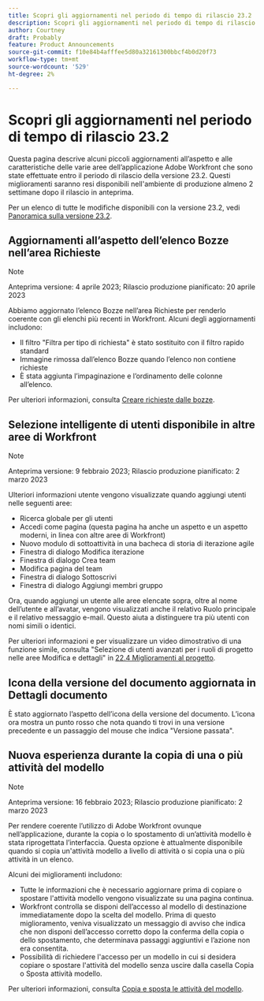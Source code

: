 ```yaml
---
title: Scopri gli aggiornamenti nel periodo di tempo di rilascio 23.2
description: Scopri gli aggiornamenti nel periodo di tempo di rilascio 23.2
author: Courtney
draft: Probably
feature: Product Announcements
source-git-commit: f10e84b4afffee5d80a32161300bbcf4b0d20f73
workflow-type: tm+mt
source-wordcount: '529'
ht-degree: 2%

---
```



# Scopri gli aggiornamenti nel periodo di tempo di rilascio 23.2

Questa pagina descrive alcuni piccoli aggiornamenti all’aspetto e alle caratteristiche delle varie aree dell’applicazione Adobe Workfront che sono state effettuate entro il periodo di rilascio della versione 23.2. Questi miglioramenti saranno resi disponibili nell&#39;ambiente di produzione almeno 2 settimane dopo il rilascio in anteprima.

Per un elenco di tutte le modifiche disponibili con la versione 23.2, vedi [Panoramica sulla versione 23.2](/help/quicksilver/product-announcements/product-releases/23.2-release-activity/23-2-release-overview.md).

## Aggiornamenti all’aspetto dell’elenco Bozze nell’area Richieste

>[!NOTE]
>
>Anteprima versione: 4 aprile 2023; Rilascio produzione pianificato: 20 aprile 2023

Abbiamo aggiornato l’elenco Bozze nell’area Richieste per renderlo coerente con gli elenchi più recenti in Workfront.
Alcuni degli aggiornamenti includono:

* Il filtro &quot;Filtra per tipo di richiesta&quot; è stato sostituito con il filtro rapido standard
* Immagine rimossa dall’elenco Bozze quando l’elenco non contiene richieste
* È stata aggiunta l’impaginazione e l’ordinamento delle colonne all’elenco.

Per ulteriori informazioni, consulta [Creare richieste dalle bozze](/help/quicksilver/manage-work/requests/create-requests/delete-request-draft.md).

## Selezione intelligente di utenti disponibile in altre aree di Workfront

>[!NOTE]
>
>Anteprima versione: 9 febbraio 2023; Rilascio produzione pianificato: 2 marzo 2023

Ulteriori informazioni utente vengono visualizzate quando aggiungi utenti nelle seguenti aree:

* Ricerca globale per gli utenti
* Accedi come pagina (questa pagina ha anche un aspetto e un aspetto moderni, in linea con altre aree di Workfront)
* Nuovo modulo di sottoattività in una bacheca di storia di iterazione agile
* Finestra di dialogo Modifica iterazione
* Finestra di dialogo Crea team
* Modifica pagina del team
* Finestra di dialogo Sottoscrivi
* Finestra di dialogo Aggiungi membri gruppo

Ora, quando aggiungi un utente alle aree elencate sopra, oltre al nome dell’utente e all’avatar, vengono visualizzati anche il relativo Ruolo principale e il relativo messaggio e-mail. Questo aiuta a distinguere tra più utenti con nomi simili o identici.

Per ulteriori informazioni e per visualizzare un video dimostrativo di una funzione simile, consulta &quot;Selezione di utenti avanzati per i ruoli di progetto nelle aree Modifica e dettagli&quot; in [22.4 Miglioramenti al progetto](/help/quicksilver/product-announcements/product-releases/22.4-release-activity/22-4-project-enhancements.md).

## Icona della versione del documento aggiornata in Dettagli documento

È stato aggiornato l’aspetto dell’icona della versione del documento. L’icona ora mostra un punto rosso che nota quando ti trovi in una versione precedente e un passaggio del mouse che indica &quot;Versione passata&quot;.

## Nuova esperienza durante la copia di una o più attività del modello

>[!NOTE]
>
>Anteprima versione: 16 febbraio 2023; Rilascio produzione pianificato: 2 marzo 2023

Per rendere coerente l’utilizzo di Adobe Workfront ovunque nell’applicazione, durante la copia o lo spostamento di un’attività modello è stata riprogettata l’interfaccia. Questa opzione è attualmente disponibile quando si copia un&#39;attività modello a livello di attività o si copia una o più attività in un elenco.

Alcuni dei miglioramenti includono:

* Tutte le informazioni che è necessario aggiornare prima di copiare o spostare l&#39;attività modello vengono visualizzate su una pagina continua.
* Workfront controlla se disponi dell’accesso al modello di destinazione immediatamente dopo la scelta del modello. Prima di questo miglioramento, veniva visualizzato un messaggio di avviso che indica che non disponi dell’accesso corretto dopo la conferma della copia o dello spostamento, che determinava passaggi aggiuntivi e l’azione non era consentita.
* Possibilità di richiedere l&#39;accesso per un modello in cui si desidera copiare o spostare l&#39;attività del modello senza uscire dalla casella Copia o Sposta attività modello.

Per ulteriori informazioni, consulta [Copia e sposta le attività del modello](/help/quicksilver/manage-work/projects/create-and-manage-templates/copy-and-move-template-tasks.md).